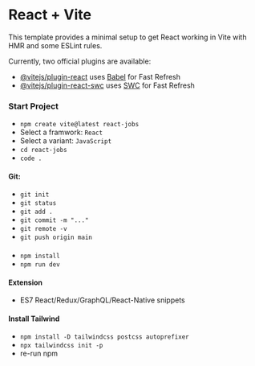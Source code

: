 # React + Vite

This template provides a minimal setup to get React working in Vite with HMR and some ESLint rules.

Currently, two official plugins are available:

- [@vitejs/plugin-react](https://github.com/vitejs/vite-plugin-react/blob/main/packages/plugin-react/README.md) uses [Babel](https://babeljs.io/) for Fast Refresh
- [@vitejs/plugin-react-swc](https://github.com/vitejs/vite-plugin-react-swc) uses [SWC](https://swc.rs/) for Fast Refresh

### Start Project
- `npm create vite@latest react-jobs`
- Select a framwork: `React`
- Select a variant: `JavaScript`
- `cd react-jobs`
- `code .`
#### Git:
- `git init`
- `git status`
- `git add .`
- `git commit -m "..."`
- `git remote -v`
- `git push origin main`
#### 
- `npm install`
- `npm run dev`

#### Extension
- ES7 React/Redux/GraphQL/React-Native snippets

#### Install Tailwind
- `npm install -D tailwindcss postcss autoprefixer`
- `npx tailwindcss init -p`
- re-run npm
